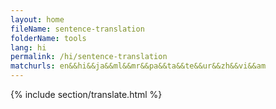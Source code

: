 ```yaml
---
layout: home
fileName: sentence-translation
folderName: tools
lang: hi
permalink: /hi/sentence-translation
matchurls: en&&hi&&ja&&ml&&mr&&pa&&ta&&te&&ur&&zh&&vi&&am
---
```

{% include section/translate.html %}